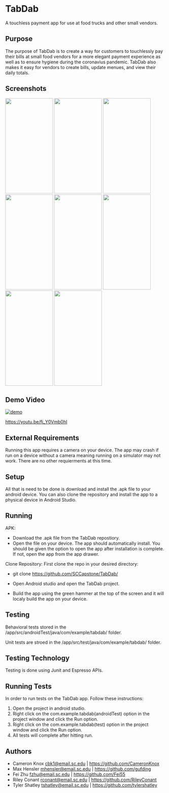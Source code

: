 # TabDab

A touchless payment app for use at food trucks and other small vendors.

## Purpose
The purpose of TabDab is to create a way for customers to touchlessly pay their bills at small food vendors for a more elegant payment experience as well as to ensure hygiene during the coronavius pandemic. TabDab also makes it easy for vendors to create bills, update menues, and view their daily totals.

## Screenshots

<img src="https://cdn.discordapp.com/attachments/735542921029484675/831909558108684318/unknown.png" width="150" height="300">
<img src="https://cdn.discordapp.com/attachments/735542921029484675/831909595358167111/unknown.png" width="150" height="300">
<img src="https://cdn.discordapp.com/attachments/735542921029484675/831909930448584734/unknown.png" width="150" height="300">
<img src="https://cdn.discordapp.com/attachments/735542921029484675/831909973922676746/unknown.png" width="150" height="300">
<img src="https://cdn.discordapp.com/attachments/735542921029484675/831910008353587250/unknown.png" width="150" height="300">
<img src="https://cdn.discordapp.com/attachments/735542921029484675/831910208145195008/unknown.png" width="150" height="300">
<img src="https://cdn.discordapp.com/attachments/735542921029484675/831910647783751771/unknown.png" width="150" height="300">
<img src="https://cdn.discordapp.com/attachments/735542921029484675/831910713453838336/unknown.png" width="150" height="300">

## Demo Video

[![demo](https://cdn.discordapp.com/attachments/735542921029484675/836056701668425838/unknown.png)](https://youtu.be/fj_Y0Vmb0hI)

https://youtu.be/fj_Y0Vmb0hI

## External Requirements
Running this app requires a camera on your device. The app may crash if run on a device without a camera meaning running on a simulator may not work. There are no other requierments at this time.

## Setup
All that is need to be done is download and install the .apk file to your android device. You can also clone the repository and install the app to a physical device in Android Studio.

## Running
APK:
* Download the .apk file from the TabDab repostiory.
* Open the file on your device. The app should automatically install. You should be given the option to open the app after installation is complete. If not, open the app from the app drawer.

Clone Repository:
First clone the repo in your desired directory:
 * git clone https://github.com/SCCapstone/TabDab/
 
 * Open Android studio and open the TabDab project.
 
 * Build the app using the green hammer at the top of the screen
   and it will localy build the app on your device.

## Testing
Behavioral tests stored in the /app/src/androidTest/java/com/example/tabdab/ folder.

Unit tests are stroed in the /app/src/test/java/com/example/tabdab/ folder.

## Testing Technology
Testing is done using Junit and Espresso APIs.

## Running Tests
In order to run tests on the TabDab app. Follow these instructions:
1. Open the project in android studio.
2. Right click on the com.example.tabdab(androidTest) option in the project window and click the Run option.
3. Right click on the com.example.tabdab(test) option in the project window and click the Run option.
4. All tests will complete after hitting run.

## Authors

* Cameron Knox cbk1@email.sc.edu | https://github.com/CameronKnox
* Max Hensler mhensler@email.sc.edu | https://github.com/gufding
* Fei Zhu fzhu@email.sc.edu  | https://github.com/Fei55
* Riley Conant rconant@email.sc.edu  | https://github.com/RileyConant
* Tyler Shatley tshatley@email.sc.edu | https://github.com/tylershatley
